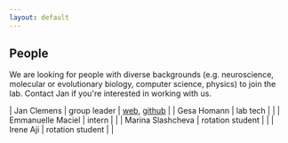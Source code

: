 ```yaml
---
layout: default
---
```


## People

We are looking for people with diverse backgrounds (e.g. neuroscience, molecular or evolutionary biology, computer science, physics) to join the lab. Contact Jan if you're interested in working with us.

| Jan Clemens | group leader | [web](http://postpop.github.io), [github](http://github.com/postpop) |
| Gesa Homann | lab tech | |
| Emmanuelle Maciel | intern | |
| Marina Slashcheva | rotation student | |
| Irene Aji | rotation student | |
